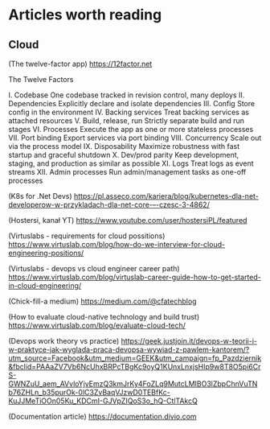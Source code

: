 # Articles worth reading

## Cloud

(The twelve-factor app)
https://12factor.net

The Twelve Factors

I. Codebase
One codebase tracked in revision control, many deploys
II. Dependencies
Explicitly declare and isolate dependencies
III. Config
Store config in the environment
IV. Backing services
Treat backing services as attached resources
V. Build, release, run
Strictly separate build and run stages
VI. Processes
Execute the app as one or more stateless processes
VII. Port binding
Export services via port binding
VIII. Concurrency
Scale out via the process model
IX. Disposability
Maximize robustness with fast startup and graceful shutdown
X. Dev/prod parity
Keep development, staging, and production as similar as possible
XI. Logs
Treat logs as event streams
XII. Admin processes
Run admin/management tasks as one-off processes

(K8s for .Net Devs)
https://pl.asseco.com/kariera/blog/kubernetes-dla-net-developerow-w-przykladach-dla-net-core-–-czesc-3-4862/

(Hostersi, kanał YT)
https://www.youtube.com/user/hostersiPL/featured

(Virtuslabs - requirements for cloud possitions)
https://www.virtuslab.com/blog/how-do-we-interview-for-cloud-engineering-positions/

(Virtuslabs - devops vs cloud engineer career path)
https://www.virtuslab.com/blog/virtuslab-career-guide-how-to-get-started-in-cloud-engineering/

(Chick-fill-a medium)
https://medium.com/@cfatechblog

(How to evaluate cloud-native technology and build trust)
https://www.virtuslab.com/blog/evaluate-cloud-tech/

(Devops work theory vs practice)
https://geek.justjoin.it/devops-w-teorii-i-w-praktyce-jak-wyglada-praca-devopsa-wywiad-z-pawlem-kantorem/?utm_source=Facebook&utm_medium=GEEK&utm_campaign=fp_Pazdziernik&fbclid=PAAaZV7Vb6NcUhxBRPcTBgKc9oyQ1KUnxLnxjsHIp9w8T8O5pi6CrS-GWNZuU_aem_AVvloYjvEmzQ3kmJrKy4FoZLq9MutcLMIBO3lZbpChnVuTNb76ZHLn_b35purOk-0lC3ZvBaqVJzwD0TEBfKc-KuJJMeTiOOn05Ku_KDCmI-GJVpZIQoS3o_hQ-CtlTAkcQ

(Documentation article)
https://documentation.divio.com
